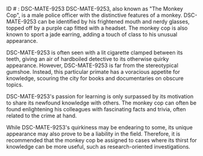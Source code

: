 ID # : DSC-MATE-9253
DSC-MATE-9253, also known as "The Monkey Cop", is a male police officer with the distinctive features of a monkey. DSC-MATE-9253 can be identified by his frightened mouth and nerdy glasses, topped off by a purple cap fitted with a headset. The monkey cop is also known to sport a jade earring, adding a touch of class to his unusual appearance. 

DSC-MATE-9253 is often seen with a lit cigarette clamped between its teeth, giving an air of hardboiled detective to its otherwise quirky appearance. However, DSC-MATE-9253 is far from the stereotypical gumshoe. Instead, this particular primate has a voracious appetite for knowledge, scouring the city for books and documentaries on obscure topics. 

DSC-MATE-9253's passion for learning is only surpassed by its motivation to share its newfound knowledge with others. The monkey cop can often be found enlightening his colleagues with fascinating facts and trivia, often related to the crime at hand. 

While DSC-MATE-9253's quirkiness may be endearing to some, its unique appearance may also prove to be a liability in the field. Therefore, it is recommended that the monkey cop be assigned to cases where its thirst for knowledge can be more useful, such as research-oriented investigations.